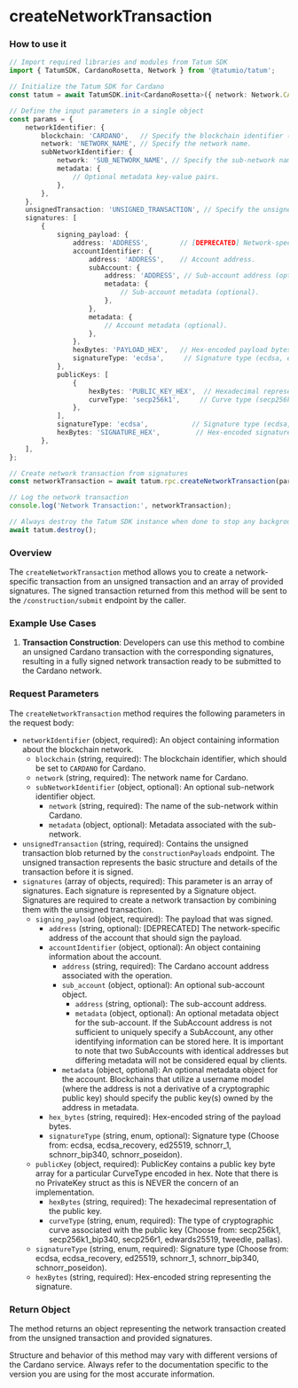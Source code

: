 # createNetworkTransaction

### How to use it

```typescript
// Import required libraries and modules from Tatum SDK
import { TatumSDK, CardanoRosetta, Network } from '@tatumio/tatum';

// Initialize the Tatum SDK for Cardano
const tatum = await TatumSDK.init<CardanoRosetta>({ network: Network.CARDANO_ROSETTA });

// Define the input parameters in a single object
const params = {
    networkIdentifier: {
        blockchain: 'CARDANO',   // Specify the blockchain identifier ('CARDANO' for Cardano).
        network: 'NETWORK_NAME', // Specify the network name.
        subNetworkIdentifier: {
            network: 'SUB_NETWORK_NAME', // Specify the sub-network name (optional).
            metadata: {
                // Optional metadata key-value pairs.
            },
        },
    },
    unsignedTransaction: 'UNSIGNED_TRANSACTION', // Specify the unsigned transaction blob.
    signatures: [
        {
            signing_payload: {
                address: 'ADDRESS',        // [DEPRECATED] Network-specific address (optional).
                accountIdentifier: {
                    address: 'ADDRESS',    // Account address.
                    subAccount: {
                        address: 'ADDRESS', // Sub-account address (optional).
                        metadata: {
                            // Sub-account metadata (optional).
                        },
                    },
                    metadata: {
                        // Account metadata (optional).
                    },
                },
                hexBytes: 'PAYLOAD_HEX',   // Hex-encoded payload bytes.
                signatureType: 'ecdsa',     // Signature type (ecdsa, ecdsa_recovery, ed25519, schnorr_1, schnorr_bip340, schnorr_poseidon).
            },
            publicKeys: [
                {
                    hexBytes: 'PUBLIC_KEY_HEX',  // Hexadecimal representation of the public key.
                    curveType: 'secp256k1',     // Curve type (secp256k1, secp256k1_bip340, secp256r1, edwards25519, tweedle, pallas).
                },
            ],
            signatureType: 'ecdsa',           // Signature type (ecdsa, ecdsa_recovery, ed25519, schnorr_1, schnorr_bip340, schnorr_poseidon).
            hexBytes: 'SIGNATURE_HEX',         // Hex-encoded signature.
        },
    ],
};

// Create network transaction from signatures
const networkTransaction = await tatum.rpc.createNetworkTransaction(params);

// Log the network transaction
console.log('Network Transaction:', networkTransaction);

// Always destroy the Tatum SDK instance when done to stop any background processes
await tatum.destroy();
```

### Overview

The `createNetworkTransaction` method allows you to create a network-specific transaction from an unsigned transaction and an array of provided signatures. The signed transaction returned from this method will be sent to the `/construction/submit` endpoint by the caller.

### Example Use Cases

1. **Transaction Construction**: Developers can use this method to combine an unsigned Cardano transaction with the corresponding signatures, resulting in a fully signed network transaction ready to be submitted to the Cardano network.

### Request Parameters

The `createNetworkTransaction` method requires the following parameters in the request body:

- `networkIdentifier` (object, required): An object containing information about the blockchain network.
  - `blockchain` (string, required): The blockchain identifier, which should be set to `CARDANO` for Cardano.
  - `network` (string, required): The network name for Cardano.
  - `subNetworkIdentifier` (object, optional): An optional sub-network identifier object.
    - `network` (string, required): The name of the sub-network within Cardano.
    - `metadata` (object, optional): Metadata associated with the sub-network.
- `unsignedTransaction` (string, required): Contains the unsigned transaction blob returned by the `constructionPayloads` endpoint. The unsigned transaction represents the basic structure and details of the transaction before it is signed.
- `signatures` (array of objects, required): This parameter is an array of signatures. Each signature is represented by a Signature object. Signatures are required to create a network transaction by combining them with the unsigned transaction.
  - `signing_payload` (object, required): The payload that was signed.
    - `address` (string, optional): [DEPRECATED] The network-specific address of the account that should sign the payload.
    - `accountIdentifier` (object, optional): An object containing information about the account.
      - `address` (string, required): The Cardano account address associated with the operation.
      - `sub_account` (object, optional): An optional sub-account object.
        - `address` (string, optional): The sub-account address.
        - `metadata` (object, optional): An optional metadata object for the sub-account. If the SubAccount address is not sufficient to uniquely specify a SubAccount, any other identifying information can be stored here. It is important to note that two SubAccounts with identical addresses but differing metadata will not be considered equal by clients.
      - `metadata` (object, optional): An optional metadata object for the account. Blockchains that utilize a username model (where the address is not a derivative of a cryptographic public key) should specify the public key(s) owned by the address in metadata.
    - `hex_bytes` (string, required): Hex-encoded string of the payload bytes.
    - `signatureType` (string, enum, optional): Signature type (Choose from: ecdsa, ecdsa_recovery, ed25519, schnorr_1, schnorr_bip340, schnorr_poseidon).
  - `publicKey` (object, required): PublicKey contains a public key byte array for a particular CurveType encoded in hex. Note that there is no PrivateKey struct as this is NEVER the concern of an implementation.
    - `hexBytes` (string, required): The hexadecimal representation of the public key.
    - `curveType` (string, enum, required): The type of cryptographic curve associated with the public key (Choose from: secp256k1, secp256k1_bip340, secp256r1, edwards25519, tweedle, pallas).
  - `signatureType` (string, enum, required): Signature type (Choose from: ecdsa, ecdsa_recovery, ed25519, schnorr_1, schnorr_bip340, schnorr_poseidon).
  - `hexBytes` (string, required): Hex-encoded string representing the signature.

### Return Object

The method returns an object representing the network transaction created from the unsigned transaction and provided signatures.

Structure and behavior of this method may vary with different versions of the Cardano service. Always refer to the documentation specific to the version you are using for the most accurate information.